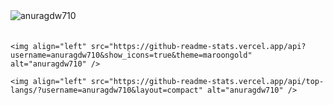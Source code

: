 
<!-- <img align="left" src="https://github-readme-streak-stats.herokuapp.com/?user=anuragdw710" alt="anuragdw710" />

<img align="left" src="https://github-readme-stats.vercel.app/api?username=anuragdw710&show_icons=true&theme=maroongold" alt="anuragdw710" />

<img align="left" src="https://github-readme-stats.vercel.app/api/top-langs/?username=anuragdw710&layout=compact" alt="anuragdw710" />


 -->
<div style="display: flex; flex-direction: column; gap: 20px;">
    <img align="left" src="https://github-readme-streak-stats.herokuapp.com/?user=anuragdw710" alt="anuragdw710" />
  
    <img align="left" src="https://github-readme-stats.vercel.app/api?username=anuragdw710&show_icons=true&theme=maroongold" alt="anuragdw710" />
  
    <img align="left" src="https://github-readme-stats.vercel.app/api/top-langs/?username=anuragdw710&layout=compact" alt="anuragdw710" />
</div>

<!-- [![Top Langs](https://github-readme-stats.vercel.app/api/top-langs/?username=anuragdw710&layout=compact)](https://github.com/anuragdw710/github-readme-stats)  -->


<!--
**anuragdw710/anuragdw710** is a ✨ _special_ ✨ repository because its `README.md` (this file) appears on your GitHub profile.

Here are some ideas to get you started:

- 🔭 I’m currently working on ...
- 🌱 I’m currently learning ...
- 👯 I’m looking to collaborate on ...
- 🤔 I’m looking for help with ...
- 💬 Ask me about ...
- 📫 How to reach me: ...
- 😄 Pronouns: ...
- ⚡ Fun fact: ...
-->
